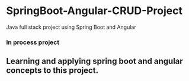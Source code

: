 # SpringBoot-Angular-CRUD-Project
Java full stack project using Spring Boot and Angular
### In process project
## Learning and applying spring boot and angular concepts to this project.
